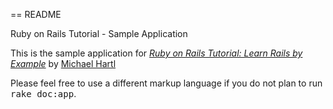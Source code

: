 == README

Ruby on Rails Tutorial - Sample Application

This is the sample application for 
[*Ruby on Rails Tutorial: Learn Rails by Example*](http://railstutorial.org)
by [Michael Hartl](http://michaelhartl.com)


Please feel free to use a different markup language if you do not plan to run
<tt>rake doc:app</tt>.
